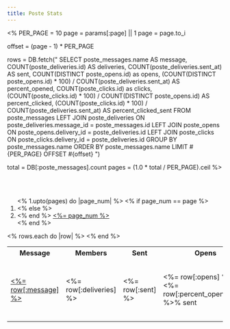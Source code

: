 ```yaml
---
title: Poste Stats
---
```


<%
  PER_PAGE = 10
  page = params[:page] || 1
  page = page.to_i

  offset = (page - 1) * PER_PAGE

  rows = DB.fetch("
SELECT
  poste_messages.name AS message,
  COUNT(poste_deliveries.id) AS deliveries,
  COUNT(poste_deliveries.sent_at) AS sent,
  COUNT(DISTINCT poste_opens.id) as opens,
  (COUNT(DISTINCT poste_opens.id) * 100) / COUNT(poste_deliveries.sent_at) AS percent_opened,
  COUNT(poste_clicks.id) as clicks,
  (COUNT(poste_clicks.id) * 100) / COUNT(DISTINCT poste_opens.id) AS percent_clicked,
  (COUNT(poste_clicks.id) * 100) / COUNT(poste_deliveries.sent_at) AS percent_clicked_sent
FROM poste_messages
LEFT JOIN poste_deliveries ON poste_deliveries.message_id = poste_messages.id
LEFT JOIN poste_opens ON poste_opens.delivery_id = poste_deliveries.id
LEFT JOIN poste_clicks ON poste_clicks.delivery_id = poste_deliveries.id
GROUP BY poste_messages.name
ORDER BY poste_messages.name
LIMIT #{PER_PAGE}
OFFSET #{offset}
")

  total = DB[:poste_messages].count
  pages = (1.0 * total / PER_PAGE).ceil
%>

<br/>
<br/>

<ol class="pagination">
<% 1.upto(pages) do |page_num| %>
 <% if page_num == page %>
  <li class="active">
 <% else %>
  <li>
 <% end %>
  <a href="/poste/stats?page=<%= page_num%>"><%= page_num %></a></li>
<% end %>
</ol>

<table>
  <tr>
    <th>Message</th>
    <th>Members</th>
    <th>Sent</th>
    <th>Opens</th>
    <th>Clicks</th>
  </tr>
  <% rows.each do |row| %>
    <tr>
      <td>
        <a href="#<%= row[:message] %>"><%= row[:message] %></a>
        <a name="<%= row[:message] %>"/>
      </td>
      <td><%= row[:deliveries] %></td>
      <td><%= row[:sent] %></td>
      <td><%= row[:opens] %><br/><%= row[:percent_opened].to_i %>% sent</td>
      <td><%= row[:clicks] %><br/><%= row[:percent_clicked].to_i %>% opened<br/><%= row[:percent_clicked_sent].to_i %>% sent</td>
    </tr>
  <% end %>
</table>
